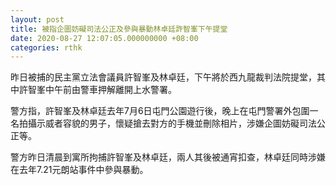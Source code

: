 ```yaml
---
layout: post
title: 被指企圖妨礙司法公正及參與暴動林卓廷許智峯下午提堂
date: 2020-08-27 12:07:05.000000000 +08:00
categories: rthk
---
```


昨日被捕的民主黨立法會議員許智峯及林卓廷，下午將於西九龍裁判法院提堂，其中許智峯中午前由警車押解離開上水警署。

警方指，許智峯及林卓廷去年7月6日屯門公園遊行後，晚上在屯門警署外包圍一名拍攝示威者容貌的男子，懷疑搶去對方的手機並刪除相片，涉嫌企圖妨礙司法公正等。

警方昨日清晨到寓所拘捕許智峯及林卓廷，兩人其後被通宵扣查，林卓廷同時涉嫌在去年7.21元朗站事件中參與暴動。
